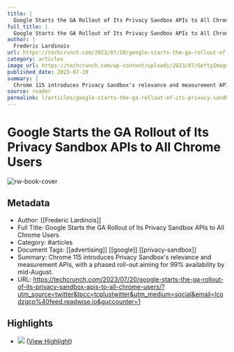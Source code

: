 ```yaml
---
title: |
  Google Starts the GA Rollout of Its Privacy Sandbox APIs to All Chrome Users
full_title: |
  Google Starts the GA Rollout of Its Privacy Sandbox APIs to All Chrome Users
author: |
  Frederic Lardinois
url: https://techcrunch.com/2023/07/20/google-starts-the-ga-rollout-of-its-privacy-sandbox-apis-to-all-chrome-users/?utm_source=twitter&tpcc=tcplustwitter&utm_medium=social&email=lcodzgcp%40feed.readwise.io&guccounter=1
category: articles
image_url: https://techcrunch.com/wp-content/uploads/2023/07/GettyImages-fst083014.jpg?resize=1200,835
published_date: 2023-07-20
summary: |
  Chrome 115 introduces Privacy Sandbox's relevance and measurement APIs, with a phased roll-out aiming for 99% availability by mid-August.
source: reader
permalink: l/articles/google-starts-the-ga-rollout-of-its-privacy-sandbox-ap-is-to-all-chrome-users
---
```

# Google Starts the GA Rollout of Its Privacy Sandbox APIs to All Chrome Users

![rw-book-cover](https://techcrunch.com/wp-content/uploads/2023/07/GettyImages-fst083014.jpg?resize=1200,835)

## Metadata
- Author: [[Frederic Lardinois]]
- Full Title: Google Starts the GA Rollout of Its Privacy Sandbox APIs to All Chrome Users
- Category: #articles
- Document Tags: [[advertising]] [[google]] [[privacy-sandbox]] 
- Summary: Chrome 115 introduces Privacy Sandbox's relevance and measurement APIs, with a phased roll-out aiming for 99% availability by mid-August.
- URL: https://techcrunch.com/2023/07/20/google-starts-the-ga-rollout-of-its-privacy-sandbox-apis-to-all-chrome-users/?utm_source=twitter&tpcc=tcplustwitter&utm_medium=social&email=lcodzgcp%40feed.readwise.io&guccounter=1

## Highlights
- ![](https://techcrunch.com/wp-content/uploads/2023/07/GettyImages-fst083014.jpg?w=730&crop=1) ([View Highlight](https://read.readwise.io/read/01h98skh540fea5g8bbbkabjjs))


